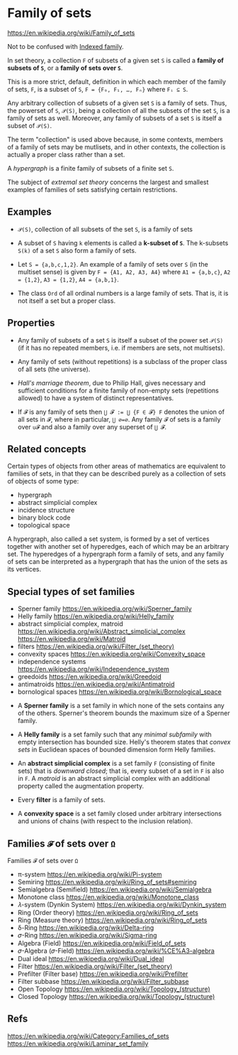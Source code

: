 # Family of sets

https://en.wikipedia.org/wiki/Family_of_sets

Not to be confused with [Indexed family](./indexed-family).

In set theory, a collection `F` of subsets of a given set `S` is called a **family of subsets of `S`**, or a **family of sets over `S`**.

This is a more strict, default, definition in which each member of the family of sets, `F`, is a subset of `S`, `F = {F₀, F₁, …, Fₙ}` where `Fᵢ ⊆ S`.

Any arbitrary collection of subsets of a given set `S` is a family of sets. Thus, the powerset of `S`, `𝒫(S)`, being a collection of all the subsets of the set `S`, is a family of sets as well. Moreover, any family of subsets of a set `S` is itself a subset of `𝒫(S)`.

The term "collection" is used above because, in some contexts, members of a family of sets may be mutlisets, and in other contexts, the collection is actually a proper class rather than a set.

A *hypergraph* is a finite family of subsets of a finite set `S`.

The subject of *extremal set theory* concerns the largest and smallest examples of families of sets satisfying certain restrictions.

## Examples

* `𝒫(S)`, collection of all subsets of the set `S`, is a family of sets

* A subset of `S` having `k` elements is called a **k-subset of `S`**. The k-subsets `S(k)` of a set `S` also form a family of sets.

* Let `S = {a,b,c,1,2}`. An example of a family of sets over `S` 
(in the multiset sense) is given by `F = {A1, A2, A3, A4}` 
where `A1 = {a,b,c}`, `A2 = {1,2}`, `A3 = {1,2}`, `A4 = {a,b,1}`.

* The class `Ord` of all ordinal numbers is a large family of sets. That is, it is not itself a set but a proper class.

## Properties

* Any family of subsets of a set `S` is itself a subset of the power set `𝒫(S)` (if it has no repeated members, i.e. if members are sets, not multisets).

* Any family of sets (without repetitions) is a subclass of the proper class of all sets (the universe).

* *Hall's marriage theorem*, due to Philip Hall, gives necessary and sufficient conditions for a finite family of non-empty sets (repetitions allowed) to have a system of distinct representatives.

* If `𝓕` is any family of sets then `⋃ 𝓕 := ⋃ {F ∈ 𝓕} F` denotes the union of all sets in `𝓕`, where in particular, `⋃ ∅=∅`. Any family `𝓕` of sets is a family over `∪𝓕` and also a family over any superset of `⋃ 𝓕`.

## Related concepts

Certain types of objects from other areas of mathematics are equivalent to families of sets, in that they can be described purely as a collection of sets of objects of some type:
- hypergraph
- abstract simplicial complex
- incidence structure
- binary block code
- topological space

A hypergraph, also called a set system, is formed by a set of vertices together with another set of hyperedges, each of which may be an arbitrary set. The hyperedges of a hypergraph form a family of sets, and any family of sets can be interpreted as a hypergraph that has the union of the sets as its vertices.

## Special types of set families

- Sperner family
  https://en.wikipedia.org/wiki/Sperner_family
- Helly family
  https://en.wikipedia.org/wiki/Helly_family
- abstract simplicial complex, matroid
  https://en.wikipedia.org/wiki/Abstract_simplicial_complex
  https://en.wikipedia.org/wiki/Matroid
- filters
  https://en.wikipedia.org/wiki/Filter_(set_theory)
- convexity spaces
  https://en.wikipedia.org/wiki/Convexity_space
- independence systems
  https://en.wikipedia.org/wiki/Independence_system
- greedoids
  https://en.wikipedia.org/wiki/Greedoid
- antimatroids
  https://en.wikipedia.org/wiki/Antimatroid
- bornological spaces
  https://en.wikipedia.org/wiki/Bornological_space


* A **Sperner family** is a set family in which none of the sets contains any of the others. Sperner's theorem bounds the maximum size of a Sperner family.

* A **Helly family** is a set family such that any *minimal subfamily* with empty intersection has bounded size. Helly's theorem states that *convex sets* in Euclidean spaces of bounded dimension form Helly families.

* An **abstract simplicial complex** is a set family `F` (consisting of finite sets) that is *downward closed*; that is, every subset of a set in `F` is also in `F`. A *matroid* is an abstract simplicial complex with an additional property called the augmentation property.

* Every **filter** is a family of sets.

* A **convexity space** is a set family closed under arbitrary intersections and unions of chains (with respect to the inclusion relation).


## Families `𝓕` of sets over `Ω`

Families `𝓕` of sets over `Ω`
- π-system
  https://en.wikipedia.org/wiki/Pi-system
- Semiring
  https://en.wikipedia.org/wiki/Ring_of_sets#semiring
- Semialgebra (Semifield)
  https://en.wikipedia.org/wiki/Semialgebra
- Monotone class
  https://en.wikipedia.org/wiki/Monotone_class
- 𝜆-system (Dynkin System)
  https://en.wikipedia.org/wiki/Dynkin_system
- Ring (Order theory)
  https://en.wikipedia.org/wiki/Ring_of_sets
- Ring (Measure theory)
  https://en.wikipedia.org/wiki/Ring_of_sets
- δ-Ring
  https://en.wikipedia.org/wiki/Delta-ring
- 𝜎-Ring
  https://en.wikipedia.org/wiki/Sigma-ring
- Algebra (Field)
  https://en.wikipedia.org/wiki/Field_of_sets
- 𝜎-Algebra (𝜎-Field)
  https://en.wikipedia.org/wiki/%CE%A3-algebra
- Dual ideal
  https://en.wikipedia.org/wiki/Dual_ideal
- Filter
  https://en.wikipedia.org/wiki/Filter_(set_theory)
- Prefilter (Filter base)
  https://en.wikipedia.org/wiki/Prefilter
- Filter subbase
  https://en.wikipedia.org/wiki/Filter_subbase
- Open Topology
  https://en.wikipedia.org/wiki/Topology_(structure)
- Closed Topology
  https://en.wikipedia.org/wiki/Topology_(structure)




## Refs

https://en.wikipedia.org/wiki/Category:Families_of_sets
https://en.wikipedia.org/wiki/Laminar_set_family
